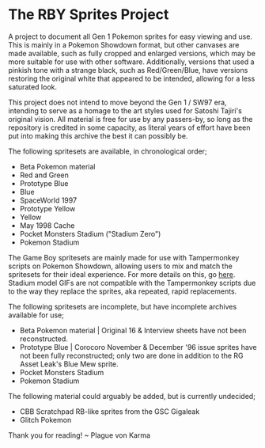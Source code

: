 # The RBY Sprites Project
A project to document all Gen 1 Pokemon sprites for easy viewing and use. This is mainly in a Pokemon Showdown format, but other canvases are made available, such as fully cropped and enlarged versions, which may be more suitable for use with other software. Additionally, versions that used a pinkish tone with a strange black, such as Red/Green/Blue, have versions restoring the original white that appeared to be intended, allowing for a less saturated look.

This project does not intend to move beyond the Gen 1 / SW97 era, intending to serve as a homage to the art styles used for Satoshi Tajiri's original vision. All material is free for use by any passers-by, so long as the repository is credited in some capacity, as literal years of effort have been put into making this archive the best it can possibly be.

The following spritesets are available, in chronological order;
* Beta Pokemon material
* Red and Green
* Prototype Blue
* Blue
* SpaceWorld 1997
* Prototype Yellow
* Yellow
* May 1998 Cache
* Pocket Monsters Stadium ("Stadium Zero")
* Pokemon Stadium

The Game Boy spritesets are mainly made for use with Tampermonkey scripts on Pokemon Showdown, allowing users to mix and match the spritesets for their ideal experience. For more details on this, go [here](https://www.smogon.com/forums/threads/tampermonkey-script-for-gen-1-rb-rg-sw97-sprites-on-showdown.3694716/). Stadium model GIFs are not compatible with the Tampermonkey scripts due to the way they replace the sprites, aka repeated, rapid replacements.

The following spritesets are incomplete, but have incomplete archives available for use;
* Beta Pokemon material | Original 16 & Interview sheets have not been reconstructed.
* Prototype Blue | Corocoro November & December '96 issue sprites have not been fully reconstructed; only two are done in addition to the RG Asset Leak's Blue Mew sprite.
* Pocket Monsters Stadium
* Pokemon Stadium

The following material could arguably be added, but is currently undecided;
* CBB Scratchpad RB-like sprites from the GSC Gigaleak
* Glitch Pokemon 

Thank you for reading!
~ Plague von Karma